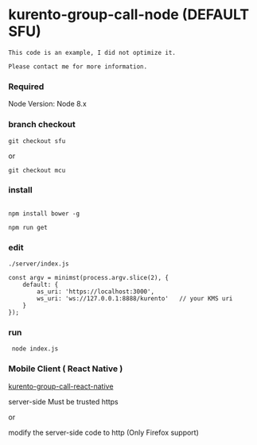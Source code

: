 
# kurento-group-call-node (DEFAULT SFU)

```
This code is an example, I did not optimize it.

Please contact me for more information.
```

### Required

Node Version: Node 8.x

### branch checkout
```
git checkout sfu
```
or
```
git checkout mcu
```

### install
```

npm install bower -g

npm run get
```

### edit
```
./server/index.js 

const argv = minimst(process.argv.slice(2), {
    default: {
        as_uri: 'https://localhost:3000',
        ws_uri: 'ws://127.0.0.1:8888/kurento'   // your KMS uri
    }
});

```

### run
```
 node index.js 

```


### Mobile Client ( React Native )

[kurento-group-call-react-native](https://github.com/chapin666/kurento-group-call-react-native)

server-side Must be trusted https

or

modify the server-side code to http (Only Firefox support)
